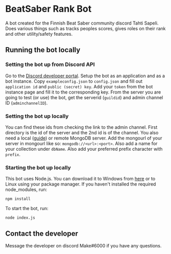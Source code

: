 # BeatSaber Rank Bot
A bot created for the Finnish Beat Saber community discord Tahti Sapeli.
Does various things such as tracks peoples scores, gives roles on their rank and other utility/safety features.

## Running the bot locally
### Setting the bot up from Discord API
Go to the [Discord developer portal](https://discord.com/developers/). Setup the bot as an application and as a bot instance. Copy `exampleconfig.json` to `config.json` and fill out `application id` and `public (secret) key`. Add your `token` from the bot instance page and fill it to the corresponding key. From the server you are going to test (or use) the bot, get the serverid (`guildid`) and admin channel ID (`adminchannelID`). 
### Setting the bot up locally
You can find these ids from checking the link to the admin channel. First directory is the id of the server and the 2nd id is of the channel. You also need a local ([guide](https://docs.mongodb.com/manual/tutorial/install-mongodb-on-windows/)) or remote MongoDB server. Add the mongourl of your server in mongourl like so: `mongodb://<url>:<port>`. Also add a name for your collection under `dbName`. Also add your preferred prefix character with `prefix`. 
### Starting the bot up locally
This bot uses Node.js. You can download it to Windows from [here](https://nodejs.org/en/download/) or to Linux using your package manager. If you haven't installed the required node_modules, run:
```
npm install
```
To start the bot, run:
```
node index.js
```

## Contact the developer
Message the developer on discord Make#6000 if you have any questions.
